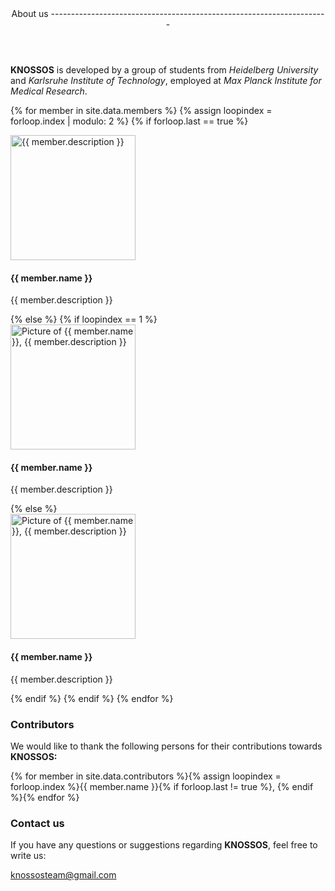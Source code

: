 <header class="major">
About us<span class="__icon"><i class="fa fa-users"></i></span>
---------------------------------------------------------------------
</header>

**KNOSSOS** is developed by a group of students from *Heidelberg University* and *Karlsruhe Institute of Technology*, employed at *Max Planck Institute for Medical Research*.

{% for member in site.data.members %}
{% assign loopindex = forloop.index | modulo: 2 %}
{% if forloop.last == true %}
<div class="row -text-center">
<div class="row__col member-image">
<img class="-circle" src="{{ site.baseurl }}images/team/{{ member.picture }}" alt="{{ member.description }}" width="200" height="200">
<h4>{{ member.name }}</h4>
<p>{{ member.description }}</p>
</div>
<div class="row__col member-image">
</div>
</div>
{% else %}
{% if loopindex == 1 %}
<div class="row -text-center">
<div class="row__col member-image">
<img class="-circle" src="{{ site.baseurl }}images/team/{{ member.picture }}" alt="Picture of {{ member.name }}, {{ member.description }}" width="200" height="200">
<h4>{{ member.name }}</h4>
<p>{{ member.description }}</p>
</div>
{% else %}
<div class="row__col member-image">
<img class="-circle" src="{{ site.baseurl }}images/team/{{ member.picture }}" alt="Picture of {{ member.name }}, {{ member.description }}" width="200" height="200">
<h4>{{ member.name }}</h4>
<p>{{ member.description }}</p>
</div>
</div>
{% endif %}
{% endif %}
{% endfor %}

### Contributors

We would like to thank the following persons for their contributions towards **KNOSSOS:**

{% for member in site.data.contributors %}{% assign loopindex = forloop.index %}{{ member.name }}{% if forloop.last != true %}, {% endif %}{% endfor %}


### Contact us

If you have any questions or suggestions regarding **KNOSSOS**, feel free to write us:

<a href="mailto:knossosteam@gmail.com" class="button button--small"><i class="fa fa-envelope"></i> knossosteam@gmail.com</a>
